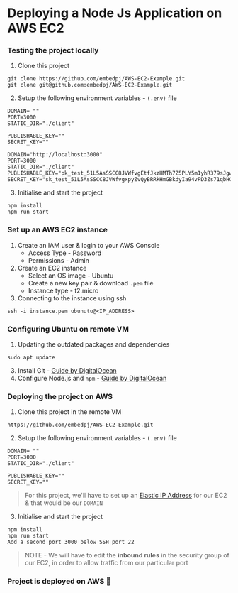 # Deploying a Node Js Application on AWS EC2

### Testing the project locally

1. Clone this project
```
git clone https://github.com/embedpj/AWS-EC2-Example.git
git clone git@github.com:embedpj/AWS-EC2-Example.git
```
2. Setup the following environment variables - `(.env)` file
```
DOMAIN= ""
PORT=3000
STATIC_DIR="./client"

PUBLISHABLE_KEY=""
SECRET_KEY=""

DOMAIN="http://localhost:3000" 
PORT=3000 
STATIC_DIR="./client" 
PUBLISHABLE_KEY="pk_test_51L5AsSSCC8JVWfvgEtfJkzHMTh7Z5PLY5m1yhR379sJgwAVZEe13NaiG33wsHSyHnPJMjTNOosiPk6AeMI8q0ims0049IKffiu" 
SECRET_KEY="sk_test_51L5AsSSCC8JVWfvgxpyZvQyBRRkHmGBkdyIa94vPD3Zs71qbHGrnSPlrJOIWiR74fbcn1A85yESCFnrrp3aX0Oz900JaunHrhe"
```
3. Initialise and start the project
```
npm install
npm run start
```

### Set up an AWS EC2 instance

1. Create an IAM user & login to your AWS Console
    - Access Type - Password
    - Permissions - Admin
2. Create an EC2 instance
    - Select an OS image - Ubuntu
    - Create a new key pair & download `.pem` file
    - Instance type - t2.micro
3. Connecting to the instance using ssh
```
ssh -i instance.pem ubunutu@<IP_ADDRESS>
```

### Configuring Ubuntu on remote VM

1. Updating the outdated packages and dependencies
```
sudo apt update
```
3. Install Git - [Guide by DigitalOcean](https://www.digitalocean.com/community/tutorials/how-to-install-git-on-ubuntu-22-04) 
4. Configure Node.js and `npm` - [Guide by DigitalOcean](https://www.digitalocean.com/community/tutorials/how-to-install-node-js-on-ubuntu-22-04)

### Deploying the project on AWS

1. Clone this project in the remote VM
```
https://github.com/embedpj/AWS-EC2-Example.git
```
2. Setup the following environment variables - `(.env)` file
```
DOMAIN= ""
PORT=3000
STATIC_DIR="./client"

PUBLISHABLE_KEY=""
SECRET_KEY=""
```
> For this project, we'll have to set up an [Elastic IP Address](https://docs.aws.amazon.com/AWSEC2/latest/UserGuide/elastic-ip-addresses-eip.html) for our EC2 & that would be our `DOMAIN`

3. Initialise and start the project
```
npm install
npm run start
Add a second port 3000 below SSH port 22
```

> NOTE - We will have to edit the **inbound rules** in the security group of our EC2, in order to allow traffic from our particular port

### Project is deployed on AWS 🎉
